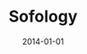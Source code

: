 ---
title: Sofology
type: native
typedesc: Native mobile app
client: Red Ant / Sofology
description: With more than 200,000 product combinations, Sofology is one of the UK's largest furniture retailers. Our team developed a consumer mobile app and a tablet-based kiosk app, making it possible for customers to browse at home and find exactly what they need in store.
date: 2014-01-01
casestudy: false
---
